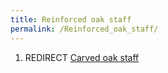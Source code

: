 ```yaml
---
title: Reinforced oak staff
permalink: /Reinforced_oak_staff/
---
```


1.  REDIRECT [Carved oak staff](Carved_oak_staff "wikilink")